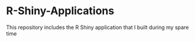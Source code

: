 # R-Shiny-Applications

This repository includes the R Shiny application that I built during my spare time
